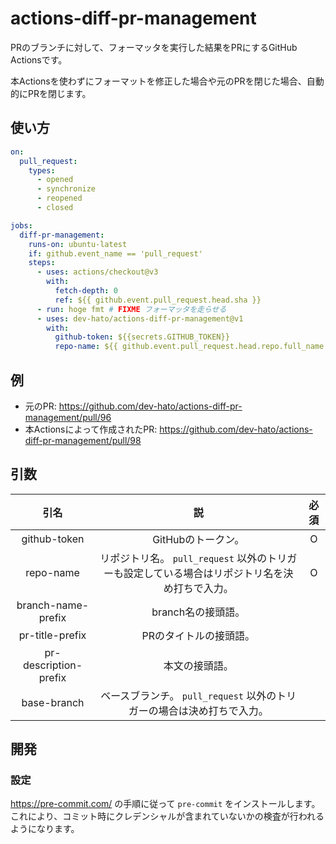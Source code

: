 # actions-diff-pr-management

PRのブランチに対して、フォーマッタを実行した結果をPRにするGitHub Actionsです。

本Actionsを使わずにフォーマットを修正した場合や元のPRを閉じた場合、自動的にPRを閉じます。

## 使い方

```yaml
on:
  pull_request:
    types:
      - opened
      - synchronize
      - reopened
      - closed

jobs:
  diff-pr-management:
    runs-on: ubuntu-latest
    if: github.event_name == 'pull_request'
    steps:
      - uses: actions/checkout@v3
        with:
          fetch-depth: 0
          ref: ${{ github.event.pull_request.head.sha }}
      - run: hoge fmt # FIXME フォーマッタを走らせる
      - uses: dev-hato/actions-diff-pr-management@v1
        with:
          github-token: ${{secrets.GITHUB_TOKEN}}
          repo-name: ${{ github.event.pull_request.head.repo.full_name }}
```

## 例

* 元のPR: <https://github.com/dev-hato/actions-diff-pr-management/pull/96>
* 本Actionsによって作成されたPR: <https://github.com/dev-hato/actions-diff-pr-management/pull/98>

## 引数

| 引名 | 説 | 必須 |
|:---:|:---:|:---:|
| github-token | GitHubのトークン。 | O |
| repo-name | リポジトリ名。 `pull_request` 以外のトリガーも設定している場合はリポジトリ名を決め打ちで入力。 | O |
| branch-name-prefix | branch名の接頭語。 |  |
| pr-title-prefix | PRのタイトルの接頭語。 |  |
| pr-description-prefix | 本文の接頭語。 |  |
| base-branch | ベースブランチ。 `pull_request` 以外のトリガーの場合は決め打ちで入力。 |  |

## 開発

### 設定

<https://pre-commit.com/> の手順に従って `pre-commit` をインストールします。  
これにより、コミット時にクレデンシャルが含まれていないかの検査が行われるようになります。
